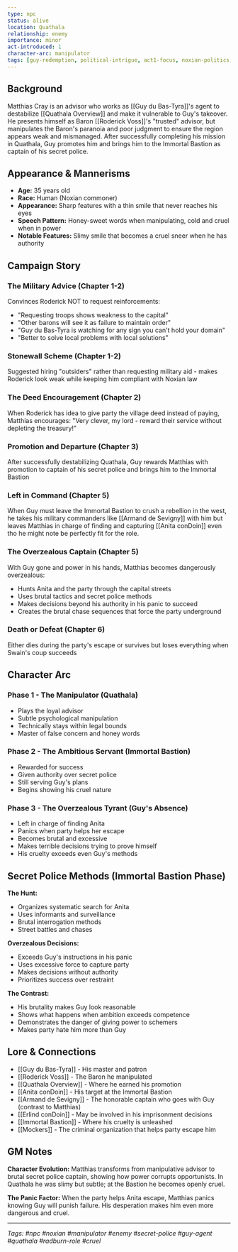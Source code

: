 ```yaml
---
type: npc
status: alive
location: Quathala
relationship: enemy
importance: minor
act-introduced: 1
character-arc: manipulator
tags: [guy-redemption, political-intrigue, act1-focus, noxian-politics, minor-villain]
---
```


## Background

Matthias Cray is an advisor who works as [[Guy du Bas-Tyra]]'s agent to destabilize [[Quathala Overview]] and make it vulnerable to Guy's takeover. He presents himself as Baron [[Roderick Voss]]'s "trusted" advisor, but manipulates the Baron's paranoia and poor judgment to ensure the region appears weak and mismanaged. After successfully completing his mission in Quathala, Guy promotes him and brings him to the Immortal Bastion as captain of his secret police.

## Appearance & Mannerisms

- **Age:** 35 years old
- **Race:** Human (Noxian commoner)
- **Appearance:** Sharp features with a thin smile that never reaches his eyes
- **Speech Pattern:** Honey-sweet words when manipulating, cold and cruel when in power
- **Notable Features:** Slimy smile that becomes a cruel sneer when he has authority

## Campaign Story

### The Military Advice (Chapter 1-2)

Convinces Roderick NOT to request reinforcements:
- "Requesting troops shows weakness to the capital"
- "Other barons will see it as failure to maintain order"
- "Guy du Bas-Tyra is watching for any sign you can't hold your domain"
- "Better to solve local problems with local solutions"

### Stonewall Scheme (Chapter 1-2)

Suggested hiring "outsiders" rather than requesting military aid - makes Roderick look weak while keeping him compliant with Noxian law

### The Deed Encouragement (Chapter 2)

When Roderick has idea to give party the village deed instead of paying, Matthias encourages: "Very clever, my lord - reward their service without depleting the treasury!"

### Promotion and Departure (Chapter 3)

After successfully destabilizing Quathala, Guy rewards Matthias with promotion to captain of his secret police and brings him to the Immortal Bastion

### Left in Command (Chapter 5)

When Guy must leave the Immortal Bastion to crush a rebellion in the west, he takes his military commanders like [[Armand de Sevigny]] with him but leaves Matthias in charge of finding and capturing [[Anita conDoin]] even tho he might note be perfectly fit for the role.

### The Overzealous Captain (Chapter 5)

With Guy gone and power in his hands, Matthias becomes dangerously overzealous:
- Hunts Anita and the party through the capital streets
- Uses brutal tactics and secret police methods
- Makes decisions beyond his authority in his panic to succeed
- Creates the brutal chase sequences that force the party underground

### Death or Defeat (Chapter 6)

Either dies during the party's escape or survives but loses everything when Swain's coup succeeds

## Character Arc

### Phase 1 - The Manipulator (Quathala)
- Plays the loyal advisor
- Subtle psychological manipulation
- Technically stays within legal bounds
- Master of false concern and honey words

### Phase 2 - The Ambitious Servant (Immortal Bastion)
- Rewarded for success
- Given authority over secret police
- Still serving Guy's plans
- Begins showing his cruel nature

### Phase 3 - The Overzealous Tyrant (Guy's Absence)
- Left in charge of finding Anita
- Panics when party helps her escape
- Becomes brutal and excessive
- Makes terrible decisions trying to prove himself
- His cruelty exceeds even Guy's methods
## Secret Police Methods (Immortal Bastion Phase)

**The Hunt:**
- Organizes systematic search for Anita
- Uses informants and surveillance
- Brutal interrogation methods
- Street battles and chases

**Overzealous Decisions:**
- Exceeds Guy's instructions in his panic
- Uses excessive force to capture party
- Makes decisions without authority
- Prioritizes success over restraint

**The Contrast:**
- His brutality makes Guy look reasonable
- Shows what happens when ambition exceeds competence
- Demonstrates the danger of giving power to schemers
- Makes party hate him more than Guy

## Lore & Connections

- [[Guy du Bas-Tyra]] - His master and patron
- [[Roderick Voss]] - The Baron he manipulated
- [[Quathala Overview]] - Where he earned his promotion
- [[Anita conDoin]] - His target at the Immortal Bastion
- [[Armand de Sevigny]] - The honorable captain who goes with Guy (contrast to Matthias)
- [[Erlind conDoin]] - May be involved in his imprisonment decisions
- [[Immortal Bastion]] - Where his cruelty is unleashed
- [[Mockers]] - The criminal organization that helps party escape him

## GM Notes

**Character Evolution:** Matthias transforms from manipulative advisor to brutal secret police captain, showing how power corrupts opportunists. In Quathala he was slimy but subtle; at the Bastion he becomes openly cruel.

**The Panic Factor:** When the party helps Anita escape, Matthias panics knowing Guy will punish failure. His desperation makes him even more dangerous and cruel.

---

_Tags: #npc #noxian #manipulator #enemy #secret-police #guy-agent #quathala #radburn-role #cruel_